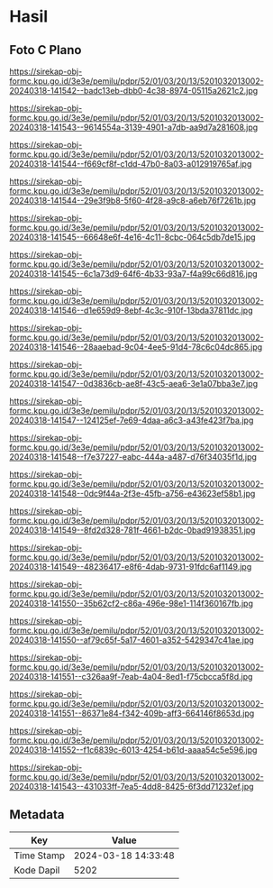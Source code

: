 # Hasil

## Foto C Plano

https://sirekap-obj-formc.kpu.go.id/3e3e/pemilu/pdpr/52/01/03/20/13/5201032013002-20240318-141542--badc13eb-dbb0-4c38-8974-05115a2621c2.jpg

https://sirekap-obj-formc.kpu.go.id/3e3e/pemilu/pdpr/52/01/03/20/13/5201032013002-20240318-141543--9614554a-3139-4901-a7db-aa9d7a281608.jpg

https://sirekap-obj-formc.kpu.go.id/3e3e/pemilu/pdpr/52/01/03/20/13/5201032013002-20240318-141544--f669cf8f-c1dd-47b0-8a03-a012919765af.jpg

https://sirekap-obj-formc.kpu.go.id/3e3e/pemilu/pdpr/52/01/03/20/13/5201032013002-20240318-141544--29e3f9b8-5f60-4f28-a9c8-a6eb76f7261b.jpg

https://sirekap-obj-formc.kpu.go.id/3e3e/pemilu/pdpr/52/01/03/20/13/5201032013002-20240318-141545--66648e6f-4e16-4c11-8cbc-064c5db7de15.jpg

https://sirekap-obj-formc.kpu.go.id/3e3e/pemilu/pdpr/52/01/03/20/13/5201032013002-20240318-141545--6c1a73d9-64f6-4b33-93a7-f4a99c66d816.jpg

https://sirekap-obj-formc.kpu.go.id/3e3e/pemilu/pdpr/52/01/03/20/13/5201032013002-20240318-141546--d1e659d9-8ebf-4c3c-910f-13bda37811dc.jpg

https://sirekap-obj-formc.kpu.go.id/3e3e/pemilu/pdpr/52/01/03/20/13/5201032013002-20240318-141546--28aaebad-9c04-4ee5-91d4-78c6c04dc865.jpg

https://sirekap-obj-formc.kpu.go.id/3e3e/pemilu/pdpr/52/01/03/20/13/5201032013002-20240318-141547--0d3836cb-ae8f-43c5-aea6-3e1a07bba3e7.jpg

https://sirekap-obj-formc.kpu.go.id/3e3e/pemilu/pdpr/52/01/03/20/13/5201032013002-20240318-141547--124125ef-7e69-4daa-a6c3-a43fe423f7ba.jpg

https://sirekap-obj-formc.kpu.go.id/3e3e/pemilu/pdpr/52/01/03/20/13/5201032013002-20240318-141548--f7e37227-eabc-444a-a487-d76f34035f1d.jpg

https://sirekap-obj-formc.kpu.go.id/3e3e/pemilu/pdpr/52/01/03/20/13/5201032013002-20240318-141548--0dc9f44a-2f3e-45fb-a756-e43623ef58b1.jpg

https://sirekap-obj-formc.kpu.go.id/3e3e/pemilu/pdpr/52/01/03/20/13/5201032013002-20240318-141549--8fd2d328-781f-4661-b2dc-0bad91938351.jpg

https://sirekap-obj-formc.kpu.go.id/3e3e/pemilu/pdpr/52/01/03/20/13/5201032013002-20240318-141549--48236417-e8f6-4dab-9731-91fdc6af1149.jpg

https://sirekap-obj-formc.kpu.go.id/3e3e/pemilu/pdpr/52/01/03/20/13/5201032013002-20240318-141550--35b62cf2-c86a-496e-98e1-114f360167fb.jpg

https://sirekap-obj-formc.kpu.go.id/3e3e/pemilu/pdpr/52/01/03/20/13/5201032013002-20240318-141550--af79c65f-5a17-4601-a352-5429347c41ae.jpg

https://sirekap-obj-formc.kpu.go.id/3e3e/pemilu/pdpr/52/01/03/20/13/5201032013002-20240318-141551--c326aa9f-7eab-4a04-8ed1-f75cbcca5f8d.jpg

https://sirekap-obj-formc.kpu.go.id/3e3e/pemilu/pdpr/52/01/03/20/13/5201032013002-20240318-141551--86371e84-f342-409b-aff3-664146f8653d.jpg

https://sirekap-obj-formc.kpu.go.id/3e3e/pemilu/pdpr/52/01/03/20/13/5201032013002-20240318-141552--f1c6839c-6013-4254-b61d-aaaa54c5e596.jpg

https://sirekap-obj-formc.kpu.go.id/3e3e/pemilu/pdpr/52/01/03/20/13/5201032013002-20240318-141543--431033ff-7ea5-4dd8-8425-6f3dd71232ef.jpg


## Metadata

| Key        | Value               |
| ---------- | ------------------- |
| Time Stamp | 2024-03-18 14:33:48 |
| Kode Dapil | 5202                |




